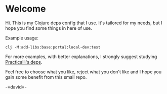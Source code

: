 # Welcome

Hi. This is my Clojure deps config that I use. It's tailored for my needs,
but I hope you find some things in here of use.

Example usage:

`clj -M:add-libs:base:portal:local-dev:test`

For more examples, with better explanations, I strongly suggest
studying [Practicalli's deps](https://github.com/practicalli/clojure-deps-edn).

Feel free to choose what you like, reject what you don't like and I
hope you gain some benefit from this small repo.

-=david=-

